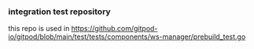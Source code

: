 ### integration test repository

this repo is used in https://github.com/gitpod-io/gitpod/blob/main/test/tests/components/ws-manager/prebuild_test.go